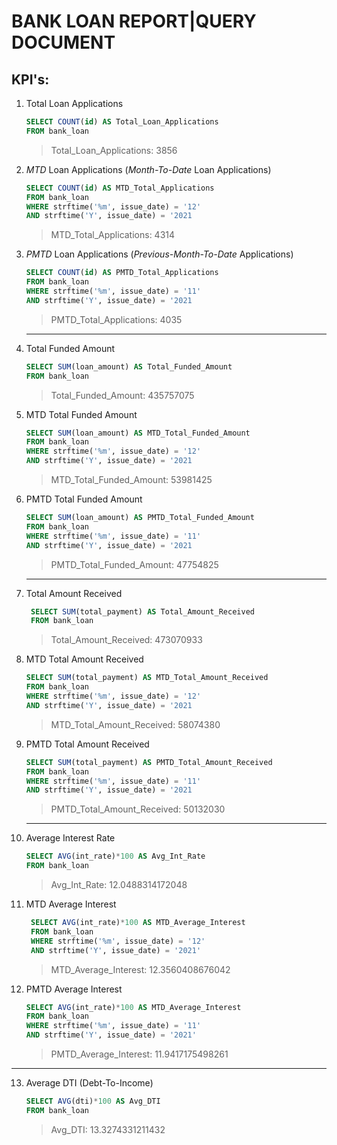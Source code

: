 # BANK LOAN REPORT|QUERY DOCUMENT 
## KPI's:
1. Total Loan Applications
   <br>
   
   ```sql
   SELECT COUNT(id) AS Total_Loan_Applications
   FROM bank_loan
   ```
   
   > Total_Loan_Applications: 3856
2. _MTD_ Loan Applications (_Month-To-Date_ Loan Applications)
   ```sql
   SELECT COUNT(id) AS MTD_Total_Applications
   FROM bank_loan
   WHERE strftime('%m', issue_date) = '12'
   AND strftime('Y', issue_date) = '2021
   ```
   >  MTD_Total_Applications: 4314
3. _PMTD_ Loan Applications (_Previous-Month-To-Date_ Applications)
   ```sql
   SELECT COUNT(id) AS PMTD_Total_Applications
   FROM bank_loan
   WHERE strftime('%m', issue_date) = '11'
   AND strftime('Y', issue_date) = '2021
   ```
    > PMTD_Total_Applications: 4035
   ---
4. Total Funded Amount
   ```sql
   SELECT SUM(loan_amount) AS Total_Funded_Amount
   FROM bank_loan
   ```
   > Total_Funded_Amount: 435757075
5. MTD Total Funded Amount
   ```sql
   SELECT SUM(loan_amount) AS MTD_Total_Funded_Amount
   FROM bank_loan
   WHERE strftime('%m', issue_date) = '12'
   AND strftime('Y', issue_date) = '2021
   ```
   >  MTD_Total_Funded_Amount: 53981425
6. PMTD Total Funded Amount
   ```sql
   SELECT SUM(loan_amount) AS PMTD_Total_Funded_Amount
   FROM bank_loan
   WHERE strftime('%m', issue_date) = '11'
   AND strftime('Y', issue_date) = '2021
   ```
   > PMTD_Total_Funded_Amount: 47754825
   ---
7. Total Amount Received
   ```sql
    SELECT SUM(total_payment) AS Total_Amount_Received
    FROM bank_loan
   ```
   > Total_Amount_Received: 473070933
8. MTD Total Amount Received
   ```sql
   SELECT SUM(total_payment) AS MTD_Total_Amount_Received
   FROM bank_loan
   WHERE strftime('%m', issue_date) = '12'
   AND strftime('Y', issue_date) = '2021
   ```
   > MTD_Total_Amount_Received: 58074380
9. PMTD Total Amount Received
    ```sql
    SELECT SUM(total_payment) AS PMTD_Total_Amount_Received
    FROM bank_loan
    WHERE strftime('%m', issue_date) = '11'
    AND strftime('Y', issue_date) = '2021
    ```
    > PMTD_Total_Amount_Received: 50132030
    ---
10. Average Interest Rate
    ```sql
    SELECT AVG(int_rate)*100 AS Avg_Int_Rate
    FROM bank_loan
    ```
    > Avg_Int_Rate: 12.0488314172048
11. MTD Average Interest
    ```sql
     SELECT AVG(int_rate)*100 AS MTD_Average_Interest
     FROM bank_loan
     WHERE strftime('%m', issue_date) = '12'
     AND strftime('Y', issue_date) = '2021'
    ```
    > MTD_Average_Interest: 12.3560408676042
 12. PMTD Average Interest
     ```sql
     SELECT AVG(int_rate)*100 AS MTD_Average_Interest
     FROM bank_loan
     WHERE strftime('%m', issue_date) = '11'
     AND strftime('Y', issue_date) = '2021'
     ```
     > PMTD_Average_Interest: 11.9417175498261
---
13. Average DTI (Debt-To-Income)
    ```sql
    SELECT AVG(dti)*100 AS Avg_DTI
    FROM bank_loan
    ```
    > Avg_DTI: 13.3274331211432


   
   

